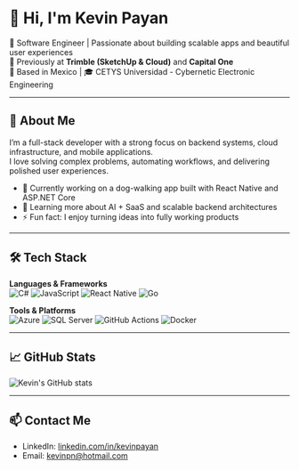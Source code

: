 # 👋 Hi, I'm Kevin Payan

🚀 Software Engineer | Passionate about building scalable apps and beautiful user experiences  
💼 Previously at **Trimble (SketchUp & Cloud)** and **Capital One**  
📍 Based in Mexico | 🎓 CETYS Universidad - Cybernetic Electronic Engineering

---

## 🧠 About Me

I’m a full-stack developer with a strong focus on backend systems, cloud infrastructure, and mobile applications.  
I love solving complex problems, automating workflows, and delivering polished user experiences.

- 🔭 Currently working on a dog-walking app built with React Native and ASP.NET Core
- 🌱 Learning more about AI + SaaS and scalable backend architectures
- ⚡ Fun fact: I enjoy turning ideas into fully working products

---

## 🛠 Tech Stack

**Languages & Frameworks**  
![C#](https://img.shields.io/badge/-CSharp-239120?logo=c-sharp&logoColor=white&style=flat)
![JavaScript](https://img.shields.io/badge/-JavaScript-F7DF1E?logo=javascript&logoColor=black&style=flat)
![React Native](https://img.shields.io/badge/-React%20Native-61DAFB?logo=react&logoColor=white&style=flat)
![Go](https://img.shields.io/badge/-Go-00ADD8?logo=go&logoColor=white&style=flat)

**Tools & Platforms**  
![Azure](https://img.shields.io/badge/-Azure-0078D4?logo=microsoft-azure&logoColor=white&style=flat)
![SQL Server](https://img.shields.io/badge/-SQL%20Server-CC2927?logo=microsoft-sql-server&logoColor=white&style=flat)
![GitHub Actions](https://img.shields.io/badge/-GitHub%20Actions-2088FF?logo=github-actions&logoColor=white&style=flat)
![Docker](https://img.shields.io/badge/-Docker-2496ED?logo=docker&logoColor=white&style=flat)

---

## 📈 GitHub Stats

![Kevin's GitHub stats](https://github-readme-stats.vercel.app/api?username=Kevin-Payan&show_icons=true&theme=tokyonight)

---

## 📫 Contact Me

- LinkedIn: [linkedin.com/in/kevinpayan](https://linkedin.com/in/kevinpayan)
- Email: kevinpn@hotmail.com
